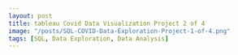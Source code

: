 ```yaml
---
layout: post
title: tableau Covid Data Visualization Project 2 of 4
image: "/posts/SQL-COVID-Data-Exploration-Project-1-of-4.png"
tags: [SQL, Data Exploration, Data Analysis]
---
```


